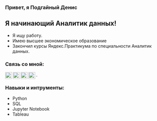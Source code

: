 ### Привет, я Подгайный Денис

## Я начинающий Аналитик данных!
- Я ищу работу.
- Имею высшее экономическое образование
- Закончил курсы Яндекс.Практикума по специальности Аналитик данных.

### Связь со мной:
[<img align="left" alt="XannomD | VK" width="22px" src="https://cdn.jsdelivr.net/npm/simple-icons@3.13.0/icons/vk.svg" />](https://vk.com/denisap)
[<img align="left" alt="XannomD | Instagram" width="22px" src="https://cdn.jsdelivr.net/npm/simple-icons@v3/icons/instagram.svg" />](https://www.instagram.com/baldpeach/)
[<img align="left" alt="XannomD | Telegramm" width="22px" src="https://cdn.jsdelivr.net/npm/simple-icons@3.13.0/icons/telegram.svg" />](https://t.me/xannom)
[<img align="left" alt="XannomD | Telegramm" width="22px" src="https://cdn.jsdelivr.net/npm/simple-icons@3.13.0/icons/mail-dot-ru.svg" />](mailto:denis-a-p@mail.ru). 

### Навыки и интрументы:
- Python
- SQL
- Jupyter Notebook
- Tableau



